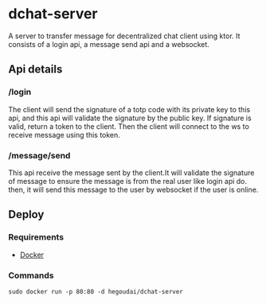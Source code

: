 # dchat-server
A server to transfer message for decentralized chat client using ktor. It consists of a login api, a message send api and a websocket.

## Api details
### /login
The client will send the signature of a totp code with its private key to this api, and this api will validate the signature by the public key.
If signature is valid, return a token to the client. Then the client will connect to the ws to receive message using this token.  

### /message/send
This api receive the message sent by the client.It will validate the signature of message to ensure the message is from the real user like login api do.
then, it will send this message to the user by websocket if the user is online.

## Deploy
### Requirements

- [Docker](https://docs.docker.com/engine/install/)

### Commands
`sudo docker run -p 80:80 -d hegoudai/dchat-server`